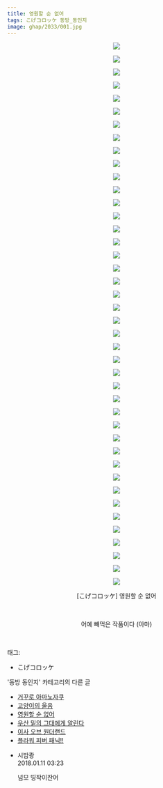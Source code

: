 ```yaml
---
title: 영원할 순 없어
tags: こげコロッケ 동방_동인지
image: ghap/2033/001.jpg
---
```

<div class="article">
<p style="text-align: center; clear: none; float: none;"><img src="{{ site.nasurl }}/ghap/2033/001.jpg"/></p>
<p style="text-align: center; clear: none; float: none;"><img src="{{ site.nasurl }}/ghap/2033/002.jpg"/></p>
<p style="text-align: center; clear: none; float: none;"><img src="{{ site.nasurl }}/ghap/2033/003.jpg"/></p>
<p style="text-align: center; clear: none; float: none;"><img src="{{ site.nasurl }}/ghap/2033/004.jpg"/></p>
<p style="text-align: center; clear: none; float: none;"><img src="{{ site.nasurl }}/ghap/2033/005.jpg"/></p>
<p style="text-align: center; clear: none; float: none;"><img src="{{ site.nasurl }}/ghap/2033/006.jpg"/></p>
<p style="text-align: center; clear: none; float: none;"><img src="{{ site.nasurl }}/ghap/2033/007.jpg"/></p>
<p style="text-align: center; clear: none; float: none;"><img src="{{ site.nasurl }}/ghap/2033/008.jpg"/></p>
<p style="text-align: center; clear: none; float: none;"><img src="{{ site.nasurl }}/ghap/2033/009.jpg"/></p>
<p style="text-align: center; clear: none; float: none;"><img src="{{ site.nasurl }}/ghap/2033/010.jpg"/></p>
<p style="text-align: center; clear: none; float: none;"><img src="{{ site.nasurl }}/ghap/2033/011.jpg"/></p>
<p style="text-align: center; clear: none; float: none;"><img src="{{ site.nasurl }}/ghap/2033/012.jpg"/></p>
<p style="text-align: center; clear: none; float: none;"><img src="{{ site.nasurl }}/ghap/2033/013.jpg"/></p>
<p style="text-align: center; clear: none; float: none;"><img src="{{ site.nasurl }}/ghap/2033/014.jpg"/></p>
<p style="text-align: center; clear: none; float: none;"><img src="{{ site.nasurl }}/ghap/2033/015.jpg"/></p>
<p style="text-align: center; clear: none; float: none;"><img src="{{ site.nasurl }}/ghap/2033/016.jpg"/></p>
<p style="text-align: center; clear: none; float: none;"><img src="{{ site.nasurl }}/ghap/2033/017.jpg"/></p>
<p style="text-align: center; clear: none; float: none;"><img src="{{ site.nasurl }}/ghap/2033/018.jpg"/></p>
<p style="text-align: center; clear: none; float: none;"><img src="{{ site.nasurl }}/ghap/2033/019.jpg"/></p>
<p style="text-align: center; clear: none; float: none;"><img src="{{ site.nasurl }}/ghap/2033/020.jpg"/></p>
<p style="text-align: center; clear: none; float: none;"><img src="{{ site.nasurl }}/ghap/2033/021.jpg"/></p>
<p style="text-align: center; clear: none; float: none;"><img src="{{ site.nasurl }}/ghap/2033/022.jpg"/></p>
<p style="text-align: center; clear: none; float: none;"><img src="{{ site.nasurl }}/ghap/2033/023.jpg"/></p>
<p style="text-align: center; clear: none; float: none;"><img src="{{ site.nasurl }}/ghap/2033/024.jpg"/></p>
<p style="text-align: center; clear: none; float: none;"><img src="{{ site.nasurl }}/ghap/2033/025.jpg"/></p>
<p style="text-align: center; clear: none; float: none;"><img src="{{ site.nasurl }}/ghap/2033/026.jpg"/></p>
<p style="text-align: center; clear: none; float: none;"><img src="{{ site.nasurl }}/ghap/2033/027.jpg"/></p>
<p style="text-align: center; clear: none; float: none;"><img src="{{ site.nasurl }}/ghap/2033/028.jpg"/></p>
<p style="text-align: center; clear: none; float: none;"><img src="{{ site.nasurl }}/ghap/2033/029.jpg"/></p>
<p style="text-align: center; clear: none; float: none;"><img src="{{ site.nasurl }}/ghap/2033/030.jpg"/></p>
<p style="text-align: center; clear: none; float: none;"><img src="{{ site.nasurl }}/ghap/2033/031.jpg"/></p>
<p style="text-align: center; clear: none; float: none;"><img src="{{ site.nasurl }}/ghap/2033/032.jpg"/></p>
<p style="text-align: center; clear: none; float: none;"><img src="{{ site.nasurl }}/ghap/2033/033.jpg"/></p>
<p style="text-align: center; clear: none; float: none;"><img src="{{ site.nasurl }}/ghap/2033/034.jpg"/></p>
<p style="text-align: center; clear: none; float: none;"><img src="{{ site.nasurl }}/ghap/2033/035.jpg"/></p>
<p style="text-align: center; clear: none; float: none;"><img src="{{ site.nasurl }}/ghap/2033/036.jpg"/></p>
<p style="text-align: center; clear: none; float: none;"><img src="{{ site.nasurl }}/ghap/2033/037.jpg"/></p>
<p style="text-align: center; clear: none; float: none;"><img src="{{ site.nasurl }}/ghap/2033/038.jpg"/></p>
<p style="text-align: center; clear: none; float: none;"><img src="{{ site.nasurl }}/ghap/2033/039.jpg"/></p>
<p style="text-align: center; clear: none; float: none;"><img src="{{ site.nasurl }}/ghap/2033/040.jpg"/></p>
<p style="text-align: center; clear: none; float: none;"><img src="{{ site.nasurl }}/ghap/2033/041.jpg"/></p>
<p style="text-align: center; clear: none; float: none;"><img src="{{ site.nasurl }}/ghap/2033/042.jpg"/></p>
<p style="text-align: center; clear: none; float: none;">[こげコロッケ] 영원할 순 없어</p>
<p style="text-align: center; clear: none; float: none;"><br/></p>
<p style="text-align: center; clear: none; float: none;">어예 빼먹은 작품이다 (아마)</p>
<p><br/></p>
</div><div class="tagTrail">
<p>태그: </p>
<ul>
<li>こげコロッケ</li>
</ul>
</div><div class="another">
<p>'동방 동인지' 카테고리의 다른 글</p>
<ul>
<li><a href="/2016-09-07-ghap_2036">거꾸로 아마노자쿠</a></li>
<li><a href="/2016-09-07-ghap_2034">고양이의 울음</a></li>
<li><a href="/2016-09-07-ghap_2033">영원할 순 없어</a></li>
<li><a href="/2016-09-07-ghap_2032">우산 밑의 그대에게 알린다</a></li>
<li><a href="/2016-09-07-ghap_2031">이사 오브 원더랜드</a></li>
<li><a href="/2016-09-07-ghap_2030">플라워 피버 패닉!!</a></li>
</ul>
</div><div class="cb_module cb_fluid">
<div class="cb_wrt cb_profile">
<div class="comment">
<ul>
<li class="cb_thumb_off" id="comment15171517">
<div class="cb_comment_area">
<div class="cb_info_area">
<div class="cb_section">
<span class="cb_nick_name">시밤쾅</span>
</div>
<div class="cb_section">
<span class="cb_date">2018.01.11 03:23 </span>
</div>
</div>
<div class="cb_dsc_comment">
<p class="cb_dsc">
											넘모 띵작이잔어
										</p>
</div>
</div></li>
</ul>
</div>
</div><!-- commentList close -->
</div>